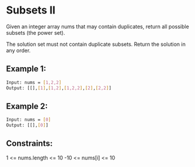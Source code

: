 # Subsets II

Given an integer array nums that may contain duplicates, return all possible 
subsets
 (the power set).

The solution set must not contain duplicate subsets. Return the solution in any order.

## Example 1:

```bash
Input: nums = [1,2,2]
Output: [[],[1],[1,2],[1,2,2],[2],[2,2]]
```

## Example 2:

```bash
Input: nums = [0]
Output: [[],[0]]
```

## Constraints:

1 <= nums.length <= 10
-10 <= nums[i] <= 10